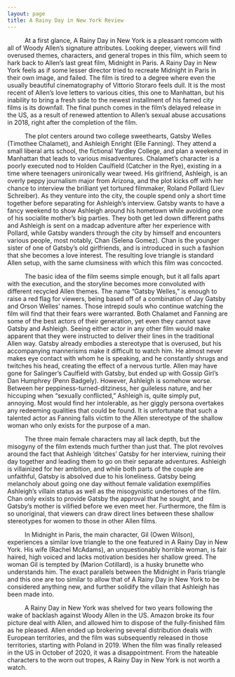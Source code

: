 ```yaml
---
layout: page
title: A Rainy Day in New York Review
---
```


          At a first glance, A Rainy Day in New York is a pleasant romcom with all of Woody Allen’s  signature attributes. Looking deeper, viewers will find overused themes, characters, and general tropes in this film, which seem to hark back to Allen’s last great film, Midnight in Paris. A Rainy Day in New York feels as if some lesser director tried to recreate Midnight in Paris in their own image, and failed.  The film is tired to a degree where even the usually beautiful cinematography of Vittorio Storaro feels dull.  It is the most recent of Allen’s love letters to various cities, this one to Manhattan, but his inability to bring a fresh side to the newest installment of his famed city films is its downfall.  The final punch comes in the film’s delayed release in the US, as a result of renewed attention to Allen’s sexual abuse accusations in 2018, right after the completion of the film.

          The plot centers around two college sweethearts, Gatsby Welles (Timothee Chalamet), and Ashleigh Enright (Elle Fanning).  They attend a small liberal arts school, the fictional Yardley College, and plan a weekend in Manhattan that leads to various misadventures.  Chalamet’s character is a poorly executed nod to Holden Caulfield (Catcher in the Rye), existing in a time where teenagers unironically wear tweed.  His girlfriend, Ashleigh, is an overly peppy journalism major from Arizona, and the plot kicks off with her chance to interview the brilliant yet tortured filmmaker, Roland Pollard (Liev Schreiber). As they venture into the city, the couple spend only a short time together before separating for Ashleigh’s interview.  Gatsby wants to have a fancy weekend to show Ashleigh around his hometown while avoiding one of his socialite mother’s big parties. They both get led down different paths and Ashleigh is sent on a madcap adventure after her experience with Pollard, while Gatsby wanders through the city by himself and encounters various people, most notably, Chan (Selena Gomez).  Chan is the younger sister of one of Gatsby’s old girlfriends, and is introduced in such a fashion that she becomes a love interest.  The resulting love triangle is standard Allen setup, with the same clumsiness with which this film was concocted.
          
          The basic idea of the film seems simple enough, but it all falls apart with  the execution, and the storyline becomes more convoluted with different recycled Allen themes.  The name “Gatsby Welles,” is enough to raise a red flag for viewers, being based off of a combination of Jay Gatsby and Orson Welles’ names. Those intrepid souls who continue watching the film will find that their fears were warranted.  Both Chalamet and Fanning are some of the best actors of their generation, yet even they cannot save Gatsby and Ashleigh.  Seeing either actor in any other film would make apparent that they were instructed to deliver their lines in the traditional Allen way.  Gatsby already embodies a stereotype that is overused, but his accompanying mannerisms make it difficult to watch him.  He almost never makes eye contact with whom he is speaking, and he constantly shrugs and twitches his head, creating the effect of a nervous turtle.  Allen may have gone for Salinger’s Caulfield with Gatsby, but ended up with Gossip Girl’s Dan Humphrey (Penn Badgely).  However, Ashleigh is somehow worse.  Between her peppiness-turned-ditziness, her guileless nature, and her hiccuping when “sexually conflicted,” Ashleigh is, quite simply put, annoying.  Most would find her intolerable, as her giggly persona overtakes any redeeming qualities that could be found.  It is unfortunate that such a talented actor as Fanning falls victim to the Allen stereotype of the shallow woman who only exists for the purpose of a man.
          
          The three main female characters  may all lack depth, but the misogyny of the film extends much further than just that.  The plot revolves around the fact that Ashleigh ‘ditches’ Gatsby for her interview, ruining their day together and leading them to go on their separate adventures.  Ashleigh is villainized for her ambition, and while both parts of the couple are unfaithful, Gatsby is absolved due to his loneliness.  Gatsby being melancholy about going one day without female validation exemplifies Ashleigh’s villain status as well as the misogynistic undertones of the film.  Chan only exists to provide Gatsby the approval that he sought, and Gatsby’s  mother is vilified before we even meet her.  Furthermore, the film is so unoriginal, that viewers can draw direct lines between these shallow stereotypes for women to those in other Allen films.  
          
          In Midnight in Paris, the main character, Gil (Owen Wilson), experiences a similar love triangle to the one featured  in A Rainy Day in New York.  His wife (Rachel McAdams), an unquestionably horrible woman, is fair haired, high voiced and lacks motivation besides her shallow greed. The woman Gil is tempted by (Marion Cotillard), is a husky brunette who understands him. The exact parallels between the Midnight in Paris triangle and this one are too similar to allow that of A Rainy Day in New York to be considered anything new, and further solidify the villain that Ashleigh has been made into.
          
          A Rainy Day in New York was shelved for two years following the wake of backlash against Woody Allen in the US. Amazon broke its four picture deal with Allen, and allowed him to dispose of the fully-finished film as he pleased. Allen ended up brokering several distribution deals with European territories, and the film was subsequently released in those territories, starting with Poland in 2019. When the film was finally released in the US in October of 2020, it was a disappointment.  From the hateable characters to the worn out tropes, A Rainy Day in New York is not worth a watch.
